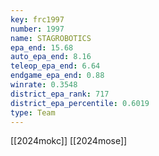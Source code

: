 ```yaml
---
key: frc1997
number: 1997
name: STAGROBOTICS
epa_end: 15.68
auto_epa_end: 8.16
teleop_epa_end: 6.64
endgame_epa_end: 0.88
winrate: 0.3548
district_epa_rank: 717
district_epa_percentile: 0.6019
type: Team
---
```

[[2024mokc]]
[[2024mose]]
